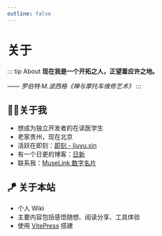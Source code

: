 ```yaml
---
outline: false
---
```


# 关于

::: tip About
**现在我是一个开拓之人，正望着应许之地。**

*—— 罗伯特·M.波西格《禅与摩托车维修艺术》*
:::

## 👨‍💻关于我

- 想成为独立开发者的在读医学生
- 老家贵州，现在北京
- 活跃在即刻：[即刻 - liuyu.xin](https://m.okjike.com/users/561f7160-d58c-4156-ab66-a103c9955e52)
- 有一个日更的博客：[日新](https://day.liuyu.xin)
- 联系我：[MuseLink 数字名片](https://muselink.cc/gvenusleo)

## 🪁 关于本站

- 个人 Wiki
- 主要内容包括感悟随想、阅读分享、工具体验
- 使用 [VitePress](https://vitepress.vuejs.org/) 搭建